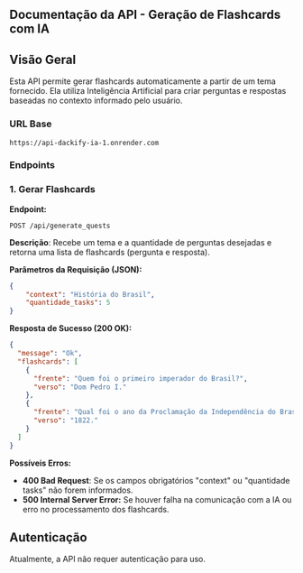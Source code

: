 ## Documentação da API - Geração de Flashcards com IA

## Visão Geral

Esta API permite gerar flashcards automaticamente a partir de um tema fornecido. Ela utiliza Inteligência Artificial para criar perguntas e respostas baseadas no contexto informado pelo usuário.
### URL Base 
```prompt
https://api-dackify-ia-1.onrender.com
```

### Endpoints
### 1. Gerar Flashcards

**Endpoint:**
```prompt
POST /api/generate_quests
```
**Descrição**: Recebe um tema e a quantidade de perguntas desejadas e retorna uma lista de flashcards (pergunta e resposta).

**Parâmetros da Requisição (JSON):**
```json
{
	"context": "História do Brasil",
	"quantidade_tasks": 5
}
```
**Resposta de Sucesso (200 OK):**
```json
{
  "message": "Ok",
  "flashcards": [
    {
      "frente": "Quem foi o primeiro imperador do Brasil?",
      "verso": "Dom Pedro I."
    },
    {
      "frente": "Qual foi o ano da Proclamação da Independência do Brasil?",
      "verso": "1822."
    }
  ]
}
```
**Possíveis Erros:**
- **400 Bad Request**: Se os campos obrigatórios "context" ou "quantidade tasks" não forem informados.
- **500 Internal Server Error:** Se houver falha na comunicação com a IA ou erro no processamento dos flashcards.

## Autenticação
Atualmente, a API não requer autenticação para uso.
